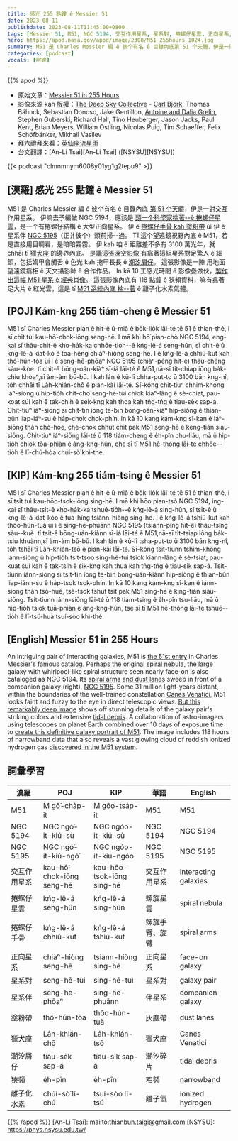 ```yaml
---
title: 感光 255 點鐘 ê Messier 51
date: 2023-08-11
publishdate: 2023-08-11T11:45:00+0800
tags: [Messier 51, M51, NGC 5194, 交互作用星系, 星系對, 捲螺仔星雲, 正向星系, 星系伴, NGC 5195, 捲螺仔手骨, 塗粉帶, 獵犬座, 潮汐屑仔, 狹頻, 離子化水素, 水素]
hero: https://apod.nasa.gov/apod/image/2308/M51_255hours_1024.jpg
summary: M51 是 Charles Messier 編 ê 彼个有名 ê 目錄內底第 51 个天體，伊是一對交互作用星系。
categories: [podcast]
vocals: [阿錕]
---
```


{{% apod %}}

- 原始文章：[Messier 51 in 255 Hours](https://apod.nasa.gov/apod/ap230811.html)
- 影像來源 kah [版權][copyright]：[The Deep Sky Collective](https://www.astrobin.com/7hwtz0/) - [Carl Björk](https://elveteek.ch/en/m51-dsc), Thomas Bähnck, Sebastian Donoso, Jake Gentillon, [Antoine and Dalia Grelin](https://www.galactic-hunter.com/post/m51-the-whirlpool-galaxy), Stephen Guberski, Richard Hall, Tino Heuberger, Jason Jacks, Paul Kent, Brian Meyers, William Ostling, Nicolas Puig, Tim Schaeffer, Felix Schöfbänker, Mikhail Vasilev
- 拜六禮拜來看：[英仙座流星雨](https://blogs.nasa.gov/Watch_the_Skies/2023/08/07/best-meteor-shower-of-the-year-peaks-this-weekend/)
- 台文翻譯：[An-Li Tsai][An-Li Tsai] ([NSYSU][NSYSU])

{{< podcast "clmnmnym6008y01yg1g2tepu9" >}}

## [漢羅] 感光 255 點鐘 ê Messier 51
M51 是 Charles Messier 編 ê 彼个有名 ê 目錄內底 [第 51 个天體][the 51st entry]，伊是一對交互作用星系。
伊嘛去予編做 NGC 5194，應該是 [頭一个科學家揣著--ê 捲螺仔星雲][original spiral nebula]，是一个有捲螺仔結構 ê 大型正向星系。
伊 ê [捲螺仔手骨 kah 塗粉帶][spiral arms and dust lanes] ùi 伊 ê 星系伴 [NGC 5195][NGC 5195]（正爿彼个）頭前掃--過。
Tī 這个望遠鏡視野內底 ê M51，若是直接用目睭看，是暗暗霧霧。
伊 kah 咱 ê 距離差不多有 3100 萬光年，就 chhāi tī [獵犬座][Canes Venatici] 的邊界內底。
[是講這張深空影像][But this remarkably deep image] 有翕著這組星系對足驚人 ê 細節，包括媠甲會觸舌 ê 色光 kah 拖甲長長 ê [潮汐屑仔][tidal debris]。
這張影像是一陣 用地面望遠鏡翕相 ê 天文攝影師 ê 合作作品。
In kā 10 工感光時間 ê 影像疊做伙，[製作出這幅 M51 星系 ê 經典肖像][create this definitive galaxy portrait of M51]。
這張影像內底有 118 點鐘 ê 狹頻資料，嘛有翕著足大片 ê 紅光雲，這是 tī [M51 系統內底 揣--著][discovered in the M51 system] ê 離子化水素氣體。

## [POJ] Kám-kng 255 tiám-cheng ê Messier 51
M51 sī Charles Messier pian ê hit-ê ū-miâ ê bo̍k-lio̍k lāi-té tē 51 ê thian-thé, i sī chi̍t tùi kau-hō͘-chok-iōng seng-hē.
I mā khì hō͘ pian-chò NGC 5194, eng-kai sī thâu-chi̍t-ê kho-ha̍k-ka chhōe-tio̍h--ê kńg-lê-á seng-hûn, sī chi̍t-ê ū kńg-lê-á kiat-kò͘ ê tōa-hêng chiàⁿ-hiòng seng-hē.
I ê kńg-lê-á chhiú-kut kah thô͘-hún-tòa ùi i ê seng-hē-phōaⁿ NGC 5195 (chiàⁿ-pêng hit-ê) thâu-chêng sàu--kòe.
tī chit-ê bōng-oán-kiàⁿ sī-iá lāi-té ê M51,nā-sī ti̍t-chiap iōng ba̍k-chiu khòaⁿ,sī àm-àm bū-bū.
I kah lán ê kū-lī chha-put-to ū 3100 bān kng-nî, to̍h chhāi tī La̍h-khián-chō ê pian-kài lāi-té.
Sī-kóng chit-tiuⁿ chhim-khong iáⁿ-siōng ū hip-tio̍h chit-cho͘ seng-hē-tùi chiok kiaⁿ-lâng ê sè-chiat, pau-koat súi kah ē tak-chi̍h ê sek-kng kah thoa kah tn̂g-tn̂g ê tiau-se̍k sap-á.
Chit-tiuⁿ iáⁿ-siōng sī chi̍t-tīn iōng tē-bīn bōng-oán-kiàⁿ hip-siòng ê thian-bûn liap-iáⁿ-su ê ha̍p-chok chok-phín.
In kā 10 kang kám-kng sî-kan ê iáⁿ-siōng tha̍h chò-hóe, chè-chok chhut chit pak M51 seng-hē ê keng-tián siàu-siōng.
Chit-tiuⁿ iáⁿ-siōng lāi-té ū 118 tiám-cheng ê e̍h-pîn chu-liāu, mā ū hip-tio̍h chiok tōa-phiàn ê âng-kng-hûn, che sī tī M51 hē-thóng lāi-té chhōe--tio̍h ê lī-chú-hòa chúi-sò͘ khì-thé.

## [KIP] Kám-kng 255 tiám-tsing ê Messier 51
M51 sī Charles Messier pian ê hit-ê ū-miâ ê bo̍k-lio̍k lāi-té tē 51 ê thian-thé, i sī tsi̍t tuì kau-hōo-tsok-iōng sing-hē.
I mā khì hōo pian-tsò NGC 5194, ing-kai sī thâu-tsi̍t-ê kho-ha̍k-ka tshuē-tio̍h--ê kńg-lê-á sing-hûn, sī tsi̍t-ê ū kńg-lê-á kiat-kòo ê tuā-hîng tsiànn-hiòng sing-hē.
I ê kńg-lê-á tshiú-kut kah thôo-hún-tuà uì i ê sing-hē-phuānn NGC 5195 (tsiànn-pîng hit-ê) thâu-tsîng sàu--kuè.
tī tsit-ê bōng-uán-kiànn sī-iá lāi-té ê M51,nā-sī ti̍t-tsiap iōng ba̍k-tsiu khuànn,sī àm-àm bū-bū.
I kah lán ê kū-lī tsha-put-to ū 3100 bān kng-nî, to̍h tshāi tī La̍h-khián-tsō ê pian-kài lāi-té.
Sī-kóng tsit-tiunn tshim-khong iánn-siōng ū hip-tio̍h tsit-tsoo sing-hē-tuì tsiok kiann-lâng ê sè-tsiat, pau-kuat suí kah ē tak-tsi̍h ê sik-kng kah thua kah tn̂g-tn̂g ê tiau-si̍k sap-á.
Tsit-tiunn iánn-siōng sī tsi̍t-tīn iōng tē-bīn bōng-uán-kiànn hip-siòng ê thian-bûn liap-iánn-su ê ha̍p-tsok tsok-phín.
In kā 10 kang kám-kng sî-kan ê iánn-siōng tha̍h tsò-hué, tsè-tsok tshut tsit pak M51 sing-hē ê king-tián siàu-siōng.
Tsit-tiunn iánn-siōng lāi-té ū 118 tiám-tsing ê e̍h-pîn tsu-liāu, mā ū hip-tio̍h tsiok tuā-phiàn ê âng-kng-hûn, tse sī tī M51 hē-thóng lāi-té tshuē--tio̍h ê lī-tsú-huà tsuí-sòo khì-thé.

## [English] Messier 51 in 255 Hours
An intriguing pair of interacting galaxies, M51 is [the 51st entry][the 51st entry] in Charles Messier's famous catalog.
Perhaps the [original spiral nebula][original spiral nebula], the large galaxy with whirlpool-like spiral structure seen nearly face-on is also cataloged as NGC 5194.
Its [spiral arms and dust lanes][spiral arms and dust lanes] sweep in front of a companion galaxy (right), [NGC 5195][NGC 5195].
Some 31 million light-years distant, within the boundaries of the well-trained constellation [Canes Venatici][Canes Venatici], M51 looks faint and fuzzy to the eye in direct telescopic views.
[But this remarkably deep image][But this remarkably deep image] shows off stunning details of the galaxy pair's striking colors and extensive [tidal debris][tidal debris].
A collaboration of astro-imagers using telescopes on planet Earth combined over 10 days of exposure time to [create this definitive galaxy portrait of M51][create this definitive galaxy portrait of M51].
The image includes 118 hours of narrowband data that also reveals a vast glowing cloud of reddish ionized hydrogen gas [discovered in the M51 system][discovered in the M51 system].

## 詞彙學習

|漢羅|POJ|KIP|華語|English|
|-|-|-|-|-|
|M51|M gō͘-cha̍p-it|M gōo-tsa̍p-it|M51|M51|
|NGC 5194|NGC ngó͘-it-kiú-sù|NGC ngóo-it-kiú-sù|NGC 5194|NGC 5194|
|NGC 5195|NGC ngó͘-it-kiú-ngó͘|NGC ngóo-it-kiú-ngóo|NGC 5195|NGC 5195|
|交互作用星系|kau-hō͘-chok-iōng seng-hē|kau-hōo-tsok-iōng sing-hē|交互作用星系|interacting galaxies|
|捲螺仔星雲|kńg-lê-á seng-hûn|kńg-lê-á sing-hûn|螺旋星雲|spiral nebula|
|捲螺仔手骨|kńg-lê-á chhiú-kut|kńg-lê-á tshiú-kut|螺旋手臂、旋臂|spiral arms|
|正向星系|chiàⁿ-hiòng seng-hē|tsiànn-hiòng sing-hē|正向星系|face-on galaxy|
|星系對|seng-hē-tùi|sing-hē-tuì|星系對|galaxy pair|
|星系伴|seng-hē-phōaⁿ|sing-hē-phuānn|伴星系|companion galaxy|
|塗粉帶|thô͘-hún-tòa|thôo-hún-tuà|灰塵帶|dust lanes|
|獵犬座|La̍h-khián-chō|La̍h-khián-tsō|獵犬座|Canes Venatici|
|潮汐屑仔|tiâu-se̍k sap-á|tiâu-si̍k sap-á|潮汐碎片|tidal debris|
|狹頻|e̍h-pîn|e̍h-pîn|窄頻|narrowband|
|離子化水素|chúi-sò͘ lī-chú|tsuí-sòo lī-tsú|離子氫|ionized hydrogen|

{{% /apod %}}
[An-Li Tsai]: mailto:thianbun.taigi@gmail.com
[NSYSU]: https://phys.nsysu.edu.tw/

[copyright]: https://apod.nasa.gov/apod/fap/lib/about_apod.html#srapply
[License]: https://creativecommons.org/licenses/by/2.0/

[the 51st entry]:http://messier.obspm.fr/m/m051.html
[original spiral nebula]:http://messier.seds.org/more/m051_rosse.html
[spiral arms and dust lanes]:https://www.nasa.gov/feature/goddard/2017/messier-51-the-whirlpool-galaxy
[NGC 5195]:https://apod.nasa.gov/apod/ap130831.html
[Canes Venatici]:http://www.hawastsoc.org/deepsky/cvn/index.html
[But this remarkably deep image]:https://www.astrobin.com/7hwtz0/
[tidal debris]:https://apod.nasa.gov/apod/ap200108.html
[create this definitive galaxy portrait of M51]:https://theastroenthusiast.com/m51-processing/
[discovered in the M51 system]:https://arxiv.org/abs/1804.01699
